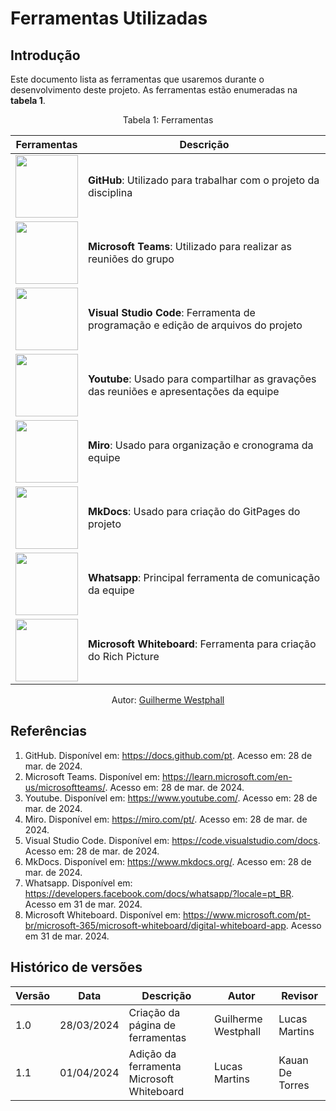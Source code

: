 # Ferramentas Utilizadas

## Introdução

Este documento lista as ferramentas que usaremos durante o desenvolvimento deste projeto. As ferramentas estão enumeradas na **tabela 1**.

<center>

Tabela 1: Ferramentas

| Ferramentas                                                                                                                                       | Descrição                                                                                |
| ------------------------------------------------------------------------------------------------------------------------------------------------- | ---------------------------------------------------------------------------------------- |
| <img src="https://cdn1.iconfinder.com/data/icons/ionicons-fill-vol-2/512/logo-github-128.png" style="width:100px; height:100px"/>                 | **GitHub**: Utilizado para trabalhar com o projeto da disciplina                         |
| <img src="https://logodownload.org/wp-content/uploads/2021/08/microsoft-teams-logo-1.png" style="width:100px; height:100px"/>                     | **Microsoft Teams**: Utilizado para realizar as reuniões do grupo                        |
| <img src="https://logotyp.us/file/vs-code.svg" style="widht:100px;height:100px"/>                                                                 | **Visual Studio Code**: Ferramenta de programação e edição de arquivos do projeto        |
| <img src="https://pluspng.com/img-png/youtube-png-youtube-transparent-background-2000.png" style="width:100px; height:100px"/>                    | **Youtube**: Usado para compartilhar as gravações das reuniões e apresentações da equipe |
| <img src="https://seeklogo.com/images/M/miro-logo-4F00416377-seeklogo.com.png" style="widht:100px; height:100px"/>                                | **Miro**: Usado para organização e cronograma da equipe                                  |
| <img src="https://user-images.githubusercontent.com/16578570/61556938-3c337400-aa63-11e9-9ec1-a3ba5643a1a6.png" style="height:100px;width:100px"> | **MkDocs**: Usado para criação do GitPages do projeto                                    |
| <img src="https://logodownload.org/wp-content/uploads/2015/04/whatsapp-logo-png.png" style="width:100px;height:100px"/>| **Whatsapp**: Principal ferramenta de comunicação da equipe|
| <img src="https://store-images.s-microsoft.com/image/apps.35498.13824105887454405.4132b91c-7a9c-494e-b21d-fcef1f82a553.15d86404-d3f9-4999-8545-7b179159ee79?h=307" style="width:100px;height:100px"/>| **Microsoft Whiteboard**: Ferramenta para criação do Rich Picture|

Autor: [Guilherme Westphall](https://github.com/west7)

</center>

## Referências

1. GitHub. Disponível em: https://docs.github.com/pt. Acesso em: 28 de mar. de 2024.
2. Microsoft Teams. Disponível em: https://learn.microsoft.com/en-us/microsoftteams/. Acesso em: 28 de mar. de 2024.
3. Youtube. Disponível em: https://www.youtube.com/. Acesso em: 28 de mar. de 2024.
4. Miro. Disponível em: https://miro.com/pt/. Acesso em: 28 de mar. de 2024.
5. Visual Studio Code. Disponível em: https://code.visualstudio.com/docs. Acesso em: 28 de mar. de 2024.
6. MkDocs. Disponível em: https://www.mkdocs.org/. Acesso em: 28 de mar. de 2024.
7. Whatsapp. Disponível em: https://developers.facebook.com/docs/whatsapp/?locale=pt_BR. Acesso em 31 de mar. 2024.
8. Microsoft Whiteboard. Disponível em: https://www.microsoft.com/pt-br/microsoft-365/microsoft-whiteboard/digital-whiteboard-app. Acesso em 31 de mar. 2024.

## Histórico de versões

| Versão | Data       | Descrição                        | Autor               | Revisor |
| ------ | ---------- | -------------------------------- | ------------------- | ------- |
| 1.0    | 28/03/2024 | Criação da página de ferramentas | Guilherme Westphall | Lucas Martins |
| 1.1    | 01/04/2024 | Adição da ferramenta Microsoft Whiteboard | Lucas Martins | Kauan De Torres |
